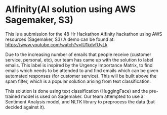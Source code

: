 # AIfinity(AI solution using AWS Sagemaker, S3)

This is a submission for the 48 Hr Hackathon Aifinity hackathon using AWS resources (Sagemaker, S3)
A demo can be found at: https://www.youtube.com/watch?v=lU1kdvfUyLk 

Due to the increasing number of emails that people receive (customer service, personal, etc), our team has came up with the solution to label emails. 
This label is inspired by the Urgency Importance Matrix, to find emails which needs to be attended to and find emails which can be given automated responses (for customer service). 
This will be built above the spam filter, which is a popular solution arising from text classification.

This solution is done using text classification (HuggingFace) and the pre-trained model is used on Sagemaker.
Our team attempted to use a Sentiment Analysis model, and NLTK library to preprocess the data (but decided against it).
